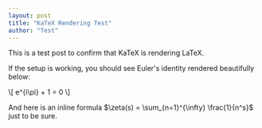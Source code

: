 ```yaml
---
layout: post
title: "KaTeX Rendering Test"
author: "Test"
---
```


This is a test post to confirm that KaTeX is rendering LaTeX.

If the setup is working, you should see Euler's identity rendered beautifully below:

\\[
e^{i\pi} + 1 = 0
\\]

And here is an inline formula $\zeta(s) = \sum_{n=1}^{\infty} \frac{1}{n^s}$ just to be sure.
